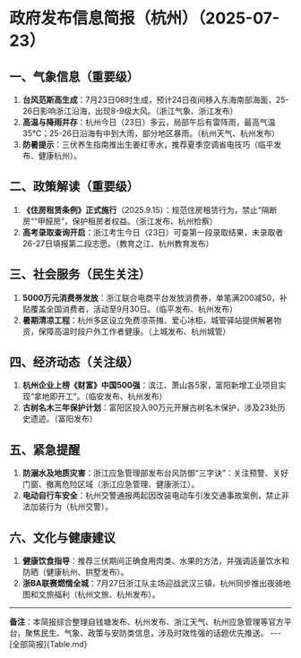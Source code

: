 

# 政府发布信息简报（杭州）（2025-07-23）

## 一、气象信息（重要级）
1. **台风范斯高生成**：7月23日08时生成，预计24日夜间移入东海南部海面，25-26日影响浙江沿海，出现8-9级大风。（浙江气象、浙江发布）
2. **高温与降雨并存**：杭州今日（23日）多云，局部午后有雷阵雨，最高气温35℃；25-26日沿海有中到大雨，部分地区暴雨。（杭州天气、杭州发布）
3. **防暑提示**：三伏养生指南推出生姜红枣水，推荐夏季空调省电技巧（临平发布、健康杭州）。

## 二、政策解读（重要级）
1. **《住房租赁条例》正式施行**（2025.9.15）：规范住房租赁行为，禁止“隔断房”“甲醛房”，保护租房者权益。（浙江发布、杭州检察）
2. **高考录取查询开启**：浙江考生今日（23日）可查第一段录取结果，未录取者26-27日填报第二段志愿。（教育之江、杭州教育发布）

## 三、社会服务（民生关注）
1. **5000万元消费券发放**：浙江联合电商平台发放消费券，单笔满200减50，补贴覆盖全国消费者，活动至9月30日。（临平发布、杭州发布）
2. **暑期清凉工程**：杭州多区设立免费凉茶摊、爱心冰柜，城管驿站提供解暑物资，保障高温时段户外工作者健康。（上城发布、杭州城管）

## 四、经济动态（关注级）
1. **杭州企业上榜《财富》中国500强**：滨江、萧山各5家，富阳新增工业项目实现“拿地即开工”。（临安发布、杭州发布）
2. **古树名木三年保护计划**：富阳区投入90万元开展古树名木保护，涉及23处历史遗迹。（富阳发布）

## 五、紧急提醒
1. **防溺水及地质灾害**：浙江应急管理部发布台风防御“三字诀”：关注预警、关好门窗、撤离危险区域（浙江应急管理、健康浙江）。
2. **电动自行车安全**：杭州交警通报两起因改装电动车引发交通事故案例，禁止非法加装行为（杭州交警）。

## 六、文化与健康建议
1. **健康饮食指导**：推荐三伏期间正确食用肉类、水果的方法，并强调适量饮水和防晒（健康杭州、拱墅发布）。
2. **浙BA联赛燃情全城**：7月27日浙江队主场迎战武汉三镇，杭州同步推出夜骑地图和文旅福利（杭州文旅、杭州发布）。

---

**备注**：本简报综合整理自钱塘发布、杭州发布、浙江天气、杭州应急管理等官方平台，聚焦民生、气象、政策与安防类信息，涉及时效性强的话题优先推送。
---[全部简报]{Table.md}